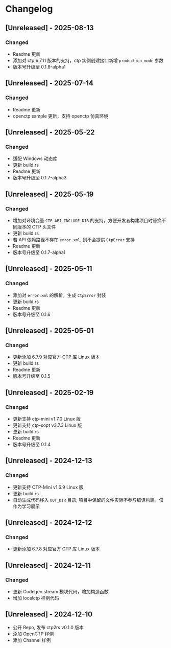 # Changelog

## [Unreleased] - 2025-08-13
### Changed
- Readme 更新
- 添加对 ctp 6.7.11 版本的支持，ctp 实例创建接口新增 `production_mode` 参数
- 版本号升级至 0.1.8-alpha1


## [Unreleased] - 2025-07-14
### Changed
- Readme 更新
- openctp sample 更新，支持 openctp 仿真环境

## [Unreleased] - 2025-05-22

### Changed

- 适配 Windows 动态库
- 更新 build.rs 
- Readme 更新
- 版本号升级至 0.1.7-alpha3


## [Unreleased] - 2025-05-19

### Changed

- 增加对环境变量 `CTP_API_INCLUDE_DIR` 的支持，方便开发者构建项目时替换不同版本的 CTP 头文件
- 更新 build.rs 
- 若 API 依赖路径不存在 `error.xml`, 则不会提供 `CtpError` 支持
- Readme 更新
- 版本号升级至 0.1.7-alpha1

## [Unreleased] - 2025-05-11

### Changed

- 添加对 `error.xml` 的解析，生成 `CtpError` 封装
- 更新 build.rs 
- Readme 更新
- 版本号升级至 0.1.6


## [Unreleased] - 2025-05-01

### Changed

- 更新添加 6.7.9 对应官方 CTP 库 Linux 版本
- 更新 build.rs 
- Readme 更新
- 版本号升级至 0.1.5


## [Unreleased] - 2025-02-19

### Changed

- 更新支持 ctp-mini v1.7.0 Linux 版
- 更新支持 ctp-sopt v3.7.3 Linux 版
- 更新 build.rs 
- Readme 更新
- 版本号升级至 0.1.4 

## [Unreleased] - 2024-12-13

### Changed

- 更新支持 CTP-Mini v1.6.9 Linux 版
- 更新 build.rs 
- 自动生成代码移入 `OUT_DIR` 目录, 项目中保留的文件实际不参与编译构建，仅作为学习展示


## [Unreleased] - 2024-12-12

### Changed

- 更新添加 6.7.8 对应官方 CTP 库 Linux 版本

## [Unreleased] - 2024-12-11

### Changed

- 更新 Codegen stream 模块代码，增加构造函数
- 增加 localctp 样例代码

## [Unreleased] - 2024-12-10

- 公开 Repo, 发布 ctp2rs v0.1.0 版本
- 添加 OpenCTP 样例
- 添加 Channel 样例



